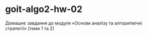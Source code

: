 # goit-algo2-hw-02
Домашнє завдання до модуля «Основи аналізу та алгоритмічні стратегії» (теми 1 та 2)
